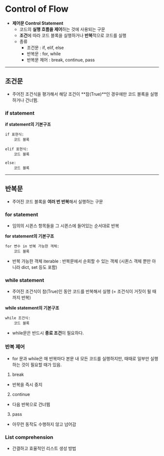 # Control of Flow

- **제어문 Control Statement**
  - 코드의 **실행 흐름을 제어**하는 것에 사용되는 구문
  - **조건**에 따라 코드 블록을 실행하거나 **반복**적으로 코드를 실행
  - 종류
    - 조건문 : if, elif, else
    - 반복문 : for, while
    - 반복문 제어 : break, continue, pass

---

## 조건문

- 주어진 조건식을 평가해서 해당 조건이 **참(True)**인 경우에만 코드 블록을 실행하거나 건너뜀.

### if statement

**if statement의 기본구조**
```
if 표현식:
    코드 블록

elif 표현식:
    코드 블록

else:
    코드 블록
```

---

## 반복문

- 주어진 코드 블록을 **여러 번 반복**해서 실행하는 구문

### for statement

- 임의의 시퀸스 항목들을 그 시퀸스에 들어있는 순서대로 반복

**for statement의 기본구조**
```
for 변수 in 반복 가능한 객체:
    코드 블록
```

- 반복 가능한 객체 iterable : 반복문에서 순회할 수 있는 객체 (시퀸스 객체 뿐만 아니라 dict, set 등도 포함)

### while statement

- 주어진 조건식이 참(True)인 동안 코드를 반복해서 실행 (= 조건식이 거짓이 될 때까지 반복)

**while statement의 기본구조**
```
while 조건식:
    코드 블록
```

- while문은 반드시 **종료 조건**이 필요하다.

### 반복 제어

- for 문과 while은 매 반복마다 본문 내 모든 코드를 실행하지만, 때때로 일부만 실행하는 것이 필요할 때가 있음.

1. break

  - 반복을 즉시 중지

2. continue

  - 다음 반복으로 건너뜀

3. pass

  - 아무런 동작도 수행하지 않고 넘어감

### List comprehension

- 간결하고 효율적인 리스트 생성 방법

